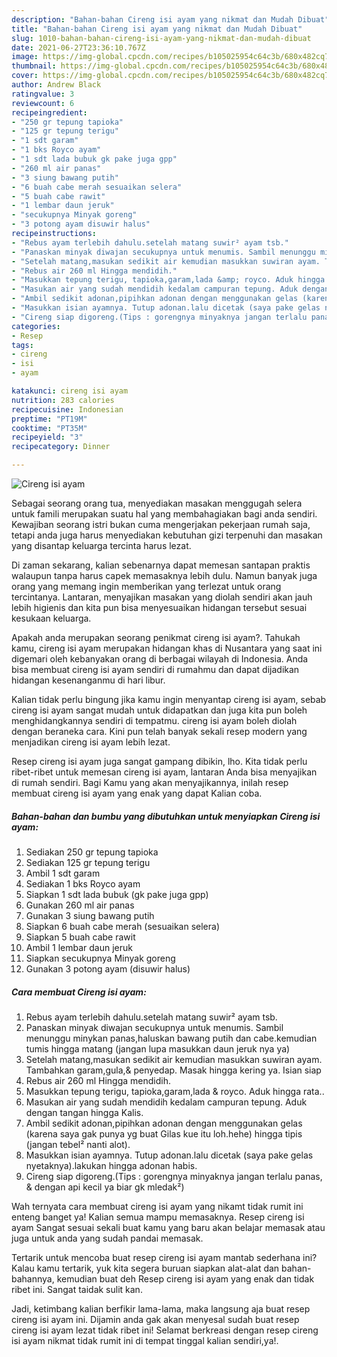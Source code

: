 ```yaml
---
description: "Bahan-bahan Cireng isi ayam yang nikmat dan Mudah Dibuat"
title: "Bahan-bahan Cireng isi ayam yang nikmat dan Mudah Dibuat"
slug: 1010-bahan-bahan-cireng-isi-ayam-yang-nikmat-dan-mudah-dibuat
date: 2021-06-27T23:36:10.767Z
image: https://img-global.cpcdn.com/recipes/b105025954c64c3b/680x482cq70/cireng-isi-ayam-foto-resep-utama.jpg
thumbnail: https://img-global.cpcdn.com/recipes/b105025954c64c3b/680x482cq70/cireng-isi-ayam-foto-resep-utama.jpg
cover: https://img-global.cpcdn.com/recipes/b105025954c64c3b/680x482cq70/cireng-isi-ayam-foto-resep-utama.jpg
author: Andrew Black
ratingvalue: 3
reviewcount: 6
recipeingredient:
- "250 gr tepung tapioka"
- "125 gr tepung terigu"
- "1 sdt garam"
- "1 bks Royco ayam"
- "1 sdt lada bubuk gk pake juga gpp"
- "260 ml air panas"
- "3 siung bawang putih"
- "6 buah cabe merah sesuaikan selera"
- "5 buah cabe rawit"
- "1 lembar daun jeruk"
- "secukupnya Minyak goreng"
- "3 potong ayam disuwir halus"
recipeinstructions:
- "Rebus ayam terlebih dahulu.setelah matang suwir² ayam tsb."
- "Panaskan minyak diwajan secukupnya untuk menumis. Sambil menunggu minykan panas,haluskan bawang putih dan cabe.kemudian tumis hingga matang (jangan lupa masukkan daun jeruk nya ya)"
- "Setelah matang,masukan sedikit air kemudian masukkan suwiran ayam. Tambahkan garam,gula,&amp; penyedap. Masak hingga kering ya. Isian siap"
- "Rebus air 260 ml Hingga mendidih."
- "Masukkan tepung terigu, tapioka,garam,lada &amp; royco. Aduk hingga rata.."
- "Masukan air yang sudah mendidih kedalam campuran tepung. Aduk dengan tangan hingga Kalis."
- "Ambil sedikit adonan,pipihkan adonan dengan menggunakan gelas (karena saya gak punya yg buat Gilas kue itu loh.hehe) hingga tipis (jangan tebel² nanti alot)."
- "Masukkan isian ayamnya. Tutup adonan.lalu dicetak (saya pake gelas nyetaknya).lakukan hingga adonan habis."
- "Cireng siap digoreng.(Tips : gorengnya minyaknya jangan terlalu panas, &amp; dengan api kecil ya biar gk mledak²)"
categories:
- Resep
tags:
- cireng
- isi
- ayam

katakunci: cireng isi ayam 
nutrition: 283 calories
recipecuisine: Indonesian
preptime: "PT19M"
cooktime: "PT35M"
recipeyield: "3"
recipecategory: Dinner

---
```



![Cireng isi ayam](https://img-global.cpcdn.com/recipes/b105025954c64c3b/680x482cq70/cireng-isi-ayam-foto-resep-utama.jpg)

Sebagai seorang orang tua, menyediakan masakan menggugah selera untuk famili merupakan suatu hal yang membahagiakan bagi anda sendiri. Kewajiban seorang istri bukan cuma mengerjakan pekerjaan rumah saja, tetapi anda juga harus menyediakan kebutuhan gizi terpenuhi dan masakan yang disantap keluarga tercinta harus lezat.

Di zaman  sekarang, kalian sebenarnya dapat memesan santapan praktis walaupun tanpa harus capek memasaknya lebih dulu. Namun banyak juga orang yang memang ingin memberikan yang terlezat untuk orang tercintanya. Lantaran, menyajikan masakan yang diolah sendiri akan jauh lebih higienis dan kita pun bisa menyesuaikan hidangan tersebut sesuai kesukaan keluarga. 



Apakah anda merupakan seorang penikmat cireng isi ayam?. Tahukah kamu, cireng isi ayam merupakan hidangan khas di Nusantara yang saat ini digemari oleh kebanyakan orang di berbagai wilayah di Indonesia. Anda bisa membuat cireng isi ayam sendiri di rumahmu dan dapat dijadikan hidangan kesenanganmu di hari libur.

Kalian tidak perlu bingung jika kamu ingin menyantap cireng isi ayam, sebab cireng isi ayam sangat mudah untuk didapatkan dan juga kita pun boleh menghidangkannya sendiri di tempatmu. cireng isi ayam boleh diolah dengan beraneka cara. Kini pun telah banyak sekali resep modern yang menjadikan cireng isi ayam lebih lezat.

Resep cireng isi ayam juga sangat gampang dibikin, lho. Kita tidak perlu ribet-ribet untuk memesan cireng isi ayam, lantaran Anda bisa menyajikan di rumah sendiri. Bagi Kamu yang akan menyajikannya, inilah resep membuat cireng isi ayam yang enak yang dapat Kalian coba.

<!--inarticleads1-->

##### Bahan-bahan dan bumbu yang dibutuhkan untuk menyiapkan Cireng isi ayam:

1. Sediakan 250 gr tepung tapioka
1. Sediakan 125 gr tepung terigu
1. Ambil 1 sdt garam
1. Sediakan 1 bks Royco ayam
1. Siapkan 1 sdt lada bubuk (gk pake juga gpp)
1. Gunakan 260 ml air panas
1. Gunakan 3 siung bawang putih
1. Siapkan 6 buah cabe merah (sesuaikan selera)
1. Siapkan 5 buah cabe rawit
1. Ambil 1 lembar daun jeruk
1. Siapkan secukupnya Minyak goreng
1. Gunakan 3 potong ayam (disuwir halus)




<!--inarticleads2-->

##### Cara membuat Cireng isi ayam:

1. Rebus ayam terlebih dahulu.setelah matang suwir² ayam tsb.
1. Panaskan minyak diwajan secukupnya untuk menumis. Sambil menunggu minykan panas,haluskan bawang putih dan cabe.kemudian tumis hingga matang (jangan lupa masukkan daun jeruk nya ya)
1. Setelah matang,masukan sedikit air kemudian masukkan suwiran ayam. Tambahkan garam,gula,&amp; penyedap. Masak hingga kering ya. Isian siap
1. Rebus air 260 ml Hingga mendidih.
1. Masukkan tepung terigu, tapioka,garam,lada &amp; royco. Aduk hingga rata..
1. Masukan air yang sudah mendidih kedalam campuran tepung. Aduk dengan tangan hingga Kalis.
1. Ambil sedikit adonan,pipihkan adonan dengan menggunakan gelas (karena saya gak punya yg buat Gilas kue itu loh.hehe) hingga tipis (jangan tebel² nanti alot).
1. Masukkan isian ayamnya. Tutup adonan.lalu dicetak (saya pake gelas nyetaknya).lakukan hingga adonan habis.
1. Cireng siap digoreng.(Tips : gorengnya minyaknya jangan terlalu panas, &amp; dengan api kecil ya biar gk mledak²)




Wah ternyata cara membuat cireng isi ayam yang nikamt tidak rumit ini enteng banget ya! Kalian semua mampu memasaknya. Resep cireng isi ayam Sangat sesuai sekali buat kamu yang baru akan belajar memasak atau juga untuk anda yang sudah pandai memasak.

Tertarik untuk mencoba buat resep cireng isi ayam mantab sederhana ini? Kalau kamu tertarik, yuk kita segera buruan siapkan alat-alat dan bahan-bahannya, kemudian buat deh Resep cireng isi ayam yang enak dan tidak ribet ini. Sangat taidak sulit kan. 

Jadi, ketimbang kalian berfikir lama-lama, maka langsung aja buat resep cireng isi ayam ini. Dijamin anda gak akan menyesal sudah buat resep cireng isi ayam lezat tidak ribet ini! Selamat berkreasi dengan resep cireng isi ayam nikmat tidak rumit ini di tempat tinggal kalian sendiri,ya!.

